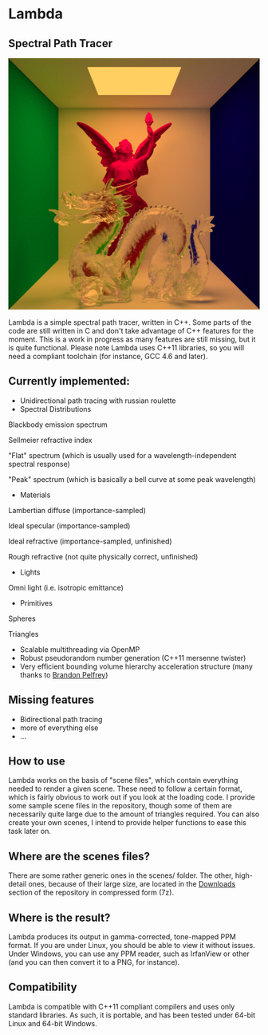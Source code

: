 Lambda
==============

Spectral Path Tracer
--------------

<p align="center">
<img src="https://github.com/TomCrypto/Lambda/blob/master/render/frosted_dragon.png?raw=true" alt="Frosted Glass Dragon"/>
</p>

Lambda is a simple spectral path tracer, written in C++. Some parts of the code are still written in C and don't take advantage of C++ features for the moment. This is a work in progress as many features are still missing, but it is quite functional. Please note Lambda uses C++11 libraries, so you will need a compliant toolchain (for instance, GCC 4.6 and later).

## Currently implemented:

- Unidirectional path tracing with russian roulette
- Spectral Distributions

Blackbody emission spectrum

Sellmeier refractive index

"Flat" spectrum (which is usually used for a wavelength-independent spectral response)

"Peak" spectrum (which is basically a bell curve at some peak wavelength)

- Materials

Lambertian diffuse (importance-sampled)

Ideal specular (importance-sampled)

Ideal refractive (importance-sampled, unfinished)

Rough refractive (not quite physically correct, unfinished)

- Lights

Omni light (i.e. isotropic emittance)

- Primitives

Spheres

Triangles

- Scalable multithreading via OpenMP
- Robust pseudorandom number generation (C++11 mersenne twister)
- Very efficient bounding volume hierarchy acceleration structure (many thanks to [Brandon Pelfrey](https://github.com/brandonpelfrey))

## Missing features

- Bidirectional path tracing
- more of everything else
- ...

## How to use

Lambda works on the basis of "scene files", which contain everything needed to render a given scene. These need to follow a certain format, which is fairly obvious to work out if you look at the loading code. I provide some sample scene files in the repository, though some of them are necessarily quite large due to the amount of triangles required. You can also create your own scenes, I intend to provide helper functions to ease this task later on.

## Where are the scenes files?

There are some rather generic ones in the scenes/ folder. The other, high-detail ones, because of their large size, are located in the [Downloads](https://github.com/TomCrypto/Lambda/downloads) section of the repository in compressed form (7z).

## Where is the result?

Lambda produces its output in gamma-corrected, tone-mapped PPM format. If you are under Linux, you should be able to view it without issues. Under Windows, you can use any PPM reader, such as IrfanView or other (and you can then convert it to a PNG, for instance).

## Compatibility

Lambda is compatible with C++11 compliant compilers and uses only standard libraries. As such, it is portable, and has been tested under 64-bit Linux and 64-bit Windows.
